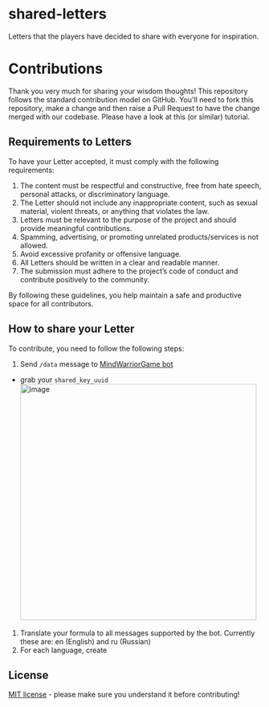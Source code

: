 # shared-letters
Letters that the players have decided to share with everyone for inspiration.

# Contributions

Thank you very much for sharing your wisdom thoughts! This repository follows the standard contribution model on GitHub. You'll need to fork this repository,
make a change and then raise a Pull Request to have the change merged with our codebase. Please have a look at this (or similar) tutorial.

## Requirements to Letters

To have your Letter accepted, it must comply with the following requirements:

1. The content must be respectful and constructive, free from hate speech, personal attacks, or discriminatory language.
2. The Letter should not include any inappropriate content, such as sexual material, violent threats, or anything that violates the law.
3. Letters must be relevant to the purpose of the project and should provide meaningful contributions.
4. Spamming, advertising, or promoting unrelated products/services is not allowed.
5. Avoid excessive profanity or offensive language.
6. All Letters should be written in a clear and readable manner.
7. The submission must adhere to the project’s code of conduct and contribute positively to the community.

By following these guidelines, you help maintain a safe and productive space for all contributors.


## How to share your Letter

To contribute, you need to follow the following steps:

1. Send `/data` message to [MindWarriorGame bot](https://t.me/MindWarriorGame_bot)
  - grab your `shared_key_uuid` <img width="470" alt="image" src="https://github.com/user-attachments/assets/d4a67c10-2e25-4ad0-9ac4-03d6dea9ac54">

1. Translate your formula to all messages supported by the bot. Currently these are: en (English) and ru (Russian)
1. For each language, create 

## License

[MIT license](https://en.wikipedia.org/wiki/MIT_License) - please make sure you understand it before contributing!
